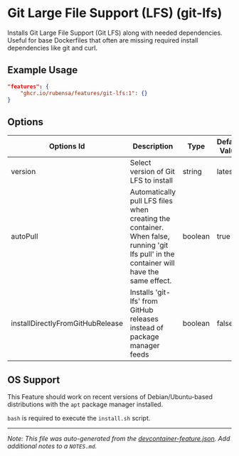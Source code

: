 
# Git Large File Support (LFS) (git-lfs)

Installs Git Large File Support (Git LFS) along with needed dependencies. Useful for base Dockerfiles that often are missing required install dependencies like git and curl.

## Example Usage

```json
"features": {
    "ghcr.io/rubensa/features/git-lfs:1": {}
}
```

## Options

| Options Id | Description | Type | Default Value |
|-----|-----|-----|-----|
| version | Select version of Git LFS to install | string | latest |
| autoPull | Automatically pull LFS files when creating the container.  When false, running 'git lfs pull' in the container will have the same effect. | boolean | true |
| installDirectlyFromGitHubRelease | Installs 'git-lfs' from GitHub releases instead of package manager feeds | boolean | false |



## OS Support

This Feature should work on recent versions of Debian/Ubuntu-based distributions with the `apt` package manager installed.

`bash` is required to execute the `install.sh` script.


---

_Note: This file was auto-generated from the [devcontainer-feature.json](https://github.com/rubensa/features/blob/main/src/git-lfs/devcontainer-feature.json).  Add additional notes to a `NOTES.md`._
